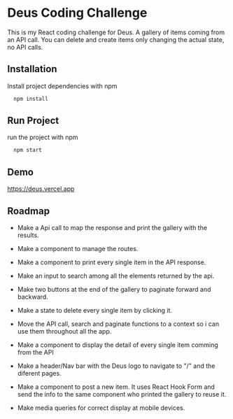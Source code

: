 # Deus Coding Challenge

This is my React coding challenge for Deus. A gallery of items coming from an API call. You can delete and create items only changing the actual state, no API calls.

## Installation

Install project dependencies with npm

```bash
  npm install
```

## Run Project

run the project with npm

```bash
  npm start
```

## Demo

https://deus.vercel.app

## Roadmap

- Make a Api call to map the response and print the gallery with the results.

- Make a component to manage the routes.

- Make a component to print every single item in the API response.

- Make an input to search among all the elements returned by the api.

- Make two buttons at the end of the gallery to paginate forward and backward.

- Make a state to delete every single item by clicking it.

- Move the API call, search and paginate functions to a context so i can use them throughout all the app.

- Make a component to display the detail of every single item comming from the API

- Make a header/Nav bar with the Deus logo to navigate to "/" and the diferent pages.

- Make a component to post a new item. It uses React Hook Form and send the info to the same component who printed the gallery to reuse it.

- Make media queries for correct display at mobile devices.

